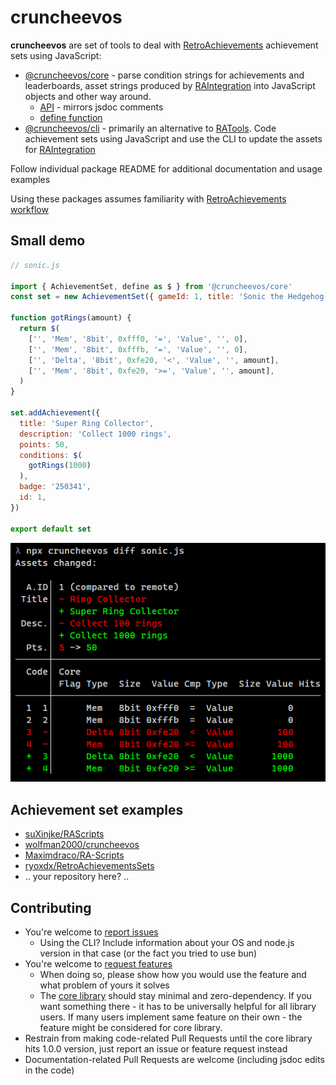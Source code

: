 # cruncheevos

**cruncheevos** are set of tools to deal with [RetroAchievements](https://retroachievements.org/) achievement sets using JavaScript:

* [@cruncheevos/core](./packages/core) - parse condition strings for achievements and leaderboards, asset strings produced by [RAIntegration](https://github.com/RetroAchievements/RAIntegration/) into JavaScript objects and other way around.
  * [API](./packages/core/api-core.md) - mirrors jsdoc comments
  * [define function](./packages/core/define.md)
* [@cruncheevos/cli](./packages/cli) - primarily an alternative to [RATools](https://github.com/Jamiras/RATools). Code achievement sets using JavaScript and use the CLI to update the assets for [RAIntegration](https://github.com/RetroAchievements/RAIntegration/)

Follow individual package README for additional documentation and usage examples

Using these packages assumes familiarity with [RetroAchievements workflow](https://docs.retroachievements.org/developer-docs/)

## Small demo

```js
// sonic.js

import { AchievementSet, define as $ } from '@cruncheevos/core'
const set = new AchievementSet({ gameId: 1, title: 'Sonic the Hedgehog' })

function gotRings(amount) {
  return $(
    ['', 'Mem', '8bit', 0xfff0, '=', 'Value', '', 0],
    ['', 'Mem', '8bit', 0xfffb, '=', 'Value', '', 0],
    ['', 'Delta', '8bit', 0xfe20, '<', 'Value', '', amount],
    ['', 'Mem', '8bit', 0xfe20, '>=', 'Value', '', amount],
  )
}

set.addAchievement({
  title: 'Super Ring Collector',
  description: 'Collect 1000 rings',
  points: 50,
  conditions: $(
    gotRings(1000)
  ),
  badge: '250341',
  id: 1,
})

export default set
```

![](./media/diff.png)

## Achievement set examples

* [suXinjke/RAScripts](https://github.com/suXinjke/RAScripts)
* [wolfman2000/cruncheevos](https://github.com/wolfman2000/cruncheevos)
* [Maximdraco/RA-Scripts](https://github.com/Maximdraco/RA-Scripts)
* [ryoxdx/RetroAchievementsSets](https://github.com/ryoxdx/RetroAchievementsSets)
* .. your repository here? ..

## Contributing

* You're welcome to [report issues](https://github.com/suXinjke/cruncheevos/issues)
  * Using the CLI? Include information about your OS and node.js version in that case (or the fact you tried to use bun)
* You're welcome to [request features](https://github.com/suXinjke/cruncheevos/issues)
  * When doing so, please show how you would use the feature and what problem of yours it solves
  * The [core library](./packages/core) should stay minimal and zero-dependency. If you want something there - it has to be universally helpful for all library users. If many users implement same feature on their own - the feature might be considered for core library.
* Restrain from making code-related Pull Requests until the core library hits 1.0.0 version, just report an issue or feature request instead
* Documentation-related Pull Requests are welcome (including jsdoc edits in the code)